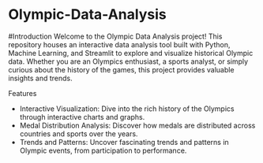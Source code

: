 # Olympic-Data-Analysis
#Introduction
Welcome to the Olympic Data Analysis project! This repository houses an interactive data analysis tool built with Python, Machine Learning, and Streamlit to explore and visualize historical Olympic data. Whether you are an Olympics enthusiast, a sports analyst, or simply curious about the history of the games, this project provides valuable insights and trends.

Features
- Interactive Visualization: Dive into the rich history of the Olympics through interactive charts and graphs.
- Medal Distribution Analysis: Discover how medals are distributed across countries and sports over the years.
- Trends and Patterns: Uncover fascinating trends and patterns in Olympic events, from participation to performance.
